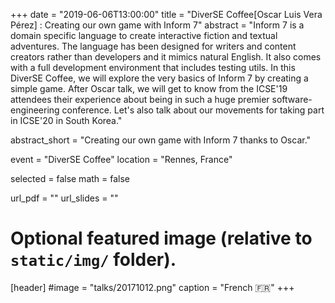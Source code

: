 +++
date = "2019-06-06T13:00:00"
title = "DiverSE Coffee[Oscar Luis Vera Pérez] : Creating our own game with Inform 7"
abstract = "Inform 7 is a domain specific language to create interactive fiction and textual adventures. The language has been designed for writers and content creators rather than developers and it mimics natural English. It also comes with a full development environment that includes testing utils. In this DiverSE Coffee, we will explore the very basics of Inform 7 by creating a simple game.
After Oscar talk, we will get to know from the ICSE'19 attendees their experience about being in such a huge premier software-engineering conference. Let's also talk about our movements for taking part in ICSE'20 in South Korea."

abstract_short = "Creating our own game with Inform 7 thanks to Oscar."

event = "DiverSE Coffee"
location = "Rennes, France"

selected = false
math = false

url_pdf = ""
url_slides = ""

# Optional featured image (relative to `static/img/` folder).
[header]
#image = "talks/20171012.png"
caption = "French :fr:"
+++

